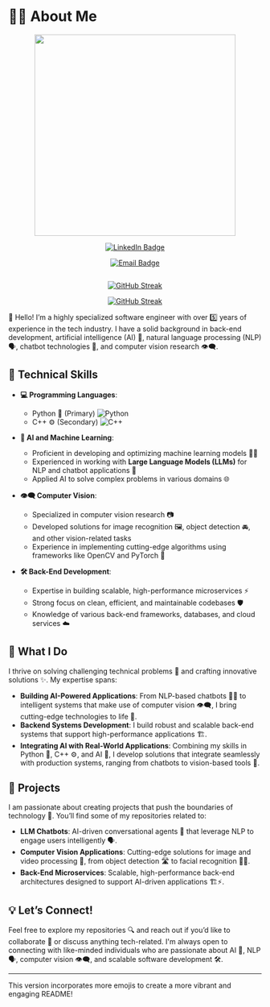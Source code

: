 # 👨‍💻 About Me

<p align="center"><img src="https://i.giphy.com/media/v1.Y2lkPTc5MGI3NjExbHRnc3g5OXF6YXJ6MjNnNDk0Zzk1bWtyZ2ZrZjViOHEwdmM4ajVieCZlcD12MV9pbnRlcm5hbF9naWZfYnlfaWQmY3Q9Zw/5k5vZwRFZR5aZeniqb/giphy.gif" width="400"/></p>
<p align="center">
<a href="https://www.linkedin.com/in/a-sharifi95/"><img src="https://img.shields.io/badge/LinkedIn-blue?style=for-the-badge&logo=linkedin&logoColor=white" alt="LinkedIn Badge"></a>
</p>
<p align="center">
<a href="mailto:am.sharifi@aol.com"><img src="https://img.shields.io/badge/Email-red?style=for-the-badge&logo=gmail&logoColor=white" alt="Email Badge"></a>
</p>
<p align="center"><img src="https://komarev.com/ghpvc/?username=a-sharifi&style=flat-square&color=blue" alt=""></p>
<p align="center">
<a href="https://git.io/streak-stats"><img src="https://streak-stats.demolab.com?user=a-sharifi" alt="GitHub Streak" /></a>
</p>
<p align="center">
<a href="https://github.com/anuraghazra/github-readme-stats"><img src="https://github-readme-stats.vercel.app/api/top-langs/?username=a-sharifi&layout=compact&theme=vision-friendly-dark)" alt="GitHub Streak" /></a>
</p>

👋 Hello! I’m a highly specialized software engineer with over 5️⃣ years of experience in the tech industry. I have a
solid background in back-end development, artificial intelligence (AI) 🧠, natural language processing (NLP) 🗣️, chatbot
technologies 🤖, and computer vision research 👁️‍🗨️.

## 🔧 Technical Skills

- **💻 Programming Languages**:
    - Python 🐍 (Primary) ![Python](https://img.shields.io/badge/-Python-3776AB?logo=python&logoColor=white)
    - C++ ⚙️ (Secondary) ![C++](https://img.shields.io/badge/-C++-00599C?logo=c%2B%2B&logoColor=white)

- **🤖 AI and Machine Learning**:
    - Proficient in developing and optimizing machine learning models 🧑‍💻
    - Experienced in working with **Large Language Models (LLMs)** for NLP and chatbot applications 💬
    - Applied AI to solve complex problems in various domains 🌐

- **👁️‍🗨️ Computer Vision**:
    - Specialized in computer vision research 📷
    - Developed solutions for image recognition 🖼️, object detection 🚘, and other vision-related tasks
    - Experience in implementing cutting-edge algorithms using frameworks like OpenCV and PyTorch 🔬

- **🛠️ Back-End Development**:
    - Expertise in building scalable, high-performance microservices ⚡
    - Strong focus on clean, efficient, and maintainable codebases 🛡️
    - Knowledge of various back-end frameworks, databases, and cloud services ☁️

## 🚀 What I Do

I thrive on solving challenging technical problems 🧩 and crafting innovative solutions ✨. My expertise spans:

- **Building AI-Powered Applications**: From NLP-based chatbots 🤖💬 to intelligent systems that make use of computer
  vision 👁️‍🗨️, I bring cutting-edge technologies to life 🌟.
- **Backend Systems Development**: I build robust and scalable back-end systems that support high-performance
  applications 🏗️.
- **Integrating AI with Real-World Applications**: Combining my skills in Python 🐍, C++ ⚙️, and AI 🧠, I develop
  solutions that integrate seamlessly with production systems, ranging from chatbots to vision-based tools 🔄.

## 💼 Projects

I am passionate about creating projects that push the boundaries of technology 🚀. You’ll find some of my repositories
related to:

- **LLM Chatbots**: AI-driven conversational agents 🤖 that leverage NLP to engage users intelligently 🗣️.
- **Computer Vision Applications**: Cutting-edge solutions for image and video processing 📸, from object detection 🛣️ to
  facial recognition 🧑‍🦰.
- **Back-End Microservices**: Scalable, high-performance back-end architectures designed to support AI-driven
  applications 🏗️⚡.

## 💡 Let’s Connect!

Feel free to explore my repositories 🔍 and reach out if you’d like to collaborate 🤝 or discuss anything tech-related.
I'm always open to connecting with like-minded individuals who are passionate about AI 🧠, NLP 🗣️, computer vision
👁️‍🗨️, and scalable software development 🛠️.

---

This version incorporates more emojis to create a more vibrant and engaging README!